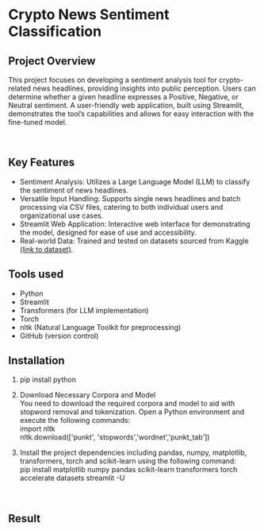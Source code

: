 # Crypto News Sentiment Classification

## Project Overview

This project focuses on developing a sentiment analysis tool for crypto-related news headlines, providing insights into public perception. Users can determine whether a given headline expresses a Positive, Negative, or Neutral sentiment. A user-friendly web application, built using Streamlit, demonstrates the tool’s capabilities and allows for easy interaction with the fine-tuned model.

<br>

## Key Features

* Sentiment Analysis: Utilizes a Large Language Model (LLM) to classify the sentiment of news headlines.
* Versatile Input Handling: Supports single news headlines and batch processing via CSV files, catering to both individual users and organizational use cases.
* Streamlit Web Application: Interactive web interface for demonstrating the model, designed for ease of use and accessibility.
* Real-world Data: Trained and tested on datasets sourced from Kaggle <a href = 'https://www.kaggle.com/datasets/kaballa/cryptoner-ml-model?select=articlesData.csv' target = '_blank'>(link to dataset)<a>. <br>

## Tools used

* Python
* Streamlit
* Transformers (for LLM implementation)
* Torch
* nltk (Natural Language Toolkit for preprocessing)
* GitHub (version control)


## Installation

1. pip install python
2. Download Necessary Corpora and Model <br> 
You need to download the required corpora and model to aid with stopword removal and tokenization. Open a Python environment and execute the following commands: <br> 
import nltk <br> 
nltk.download(['punkt', 'stopwords','wordnet','punkt_tab'])

3. Install the project dependencies including pandas, numpy, matplotlib, transformers, torch and scikit-learn using the following command: <br> 
pip install matplotlib numpy pandas scikit-learn transformers torch accelerate datasets streamlit -U
 <br> 

## Result 
 




